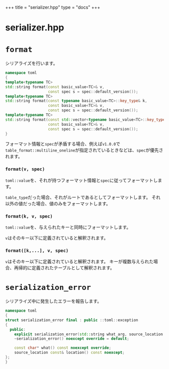+++
title = "serializer.hpp"
type  = "docs"
+++

# serializer.hpp

# `format`

シリアライズを行います。

```cpp
namespace toml
{
template<typename TC>
std::string format(const basic_value<TC>& v,
                   const spec s = spec::default_version());
template<typename TC>
std::string format(const typename basic_value<TC>::key_type& k,
                   const basic_value<TC>& v,
                   const spec s = spec::default_version());
template<typename TC>
std::string format(const std::vector<typename basic_value<TC>::key_type>& ks,
                   const basic_value<TC>& v,
                   const spec s = spec::default_version());
}
```

フォーマット情報と`spec`が矛盾する場合、例えば`v1.0.0`で`table_format::multiline_oneline`が指定されているときなどは、`spec`が優先されます。

### `format(v, spec)`

`toml::value`を、それが持つフォーマット情報と`spec`に従ってフォーマットします。

`table_type`だった場合、それがルートであるとしてフォーマットします。
それ以外の値だった場合、値のみをフォーマットします。

### `format(k, v, spec)`

`toml::value`を、与えられたキーと同時にフォーマットします。

`v`はそのキー以下に定義されていると解釈されます。

### `format([k,...], v, spec)`

`v`はそのキー以下に定義されていると解釈されます。
キーが複数与えられた場合、再帰的に定義されたテーブルとして解釈されます。

# `serialization_error`

シリアライズ中に発生したエラーを報告します。

```cpp
namespace toml
{
struct serialization_error final : public ::toml::exception
{
  public:
    explicit serialization_error(std::string what_arg, source_location loc);
    ~serialization_error() noexcept override = default;

    const char* what() const noexcept override;
    source_location const& location() const noexcept;
};
}
```
